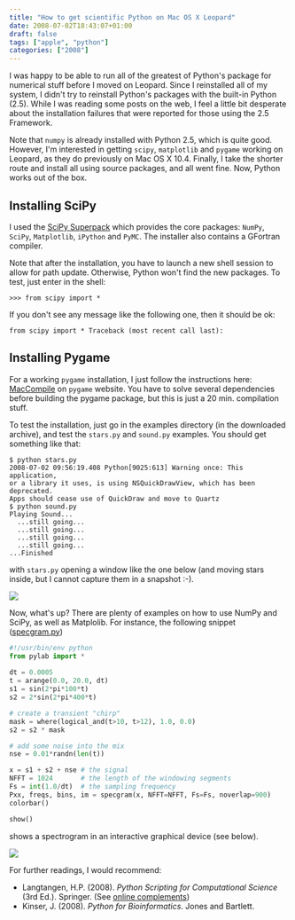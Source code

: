 ```yaml
---
title: "How to get scientific Python on Mac OS X Leopard"
date: 2008-07-02T18:43:07+01:00
draft: false
tags: ["apple", "python"]
categories: ["2008"]
---
```


I was happy to be able to run all of the greatest of Python's package for numerical stuff before I moved on Leopard. Since I reinstalled all of my system, I didn't try to reinstall Python's packages with the built-in Python (2.5). While I was reading some posts on the web, I feel a little bit desperate about the installation failures that were reported for those using the 2.5 Framework.

Note that `numpy` is already installed with Python 2.5, which is quite good. However, I'm interested in getting `scipy`, `matplotlib` and `pygame` working on Leopard, as they do previously on Mac OS X 10.4. Finally, I take the shorter route and install all using source packages, and all went fine. Now, Python works out of the box.

## Installing SciPy

I used the [SciPy Superpack][SciPy Superpack] which provides the core packages: `NumPy`, `SciPy`, `Matplotlib`, `iPython` and `PyMC`. The installer also contains a GFortran compiler.

Note that after the installation, you have to launch a new shell session to allow for path update. Otherwise, Python won't find the new packages. To test, just enter in the shell:

```
>>> from scipy import *
```

If you don't see any message like the following one, then it should be ok:

```
from scipy import * Traceback (most recent call last):
```

## Installing Pygame

For a working `pygame` installation, I just follow the instructions here:
[MacCompile][MacCompile] on `pygame` website. You have to solve several dependencies
before building the pygame package, but this is just a 20 min. compilation
stuff.

To test the installation, just go in the examples directory (in the downloaded
archive), and test the `stars.py` and `sound.py` examples. You should get
something like that:

```
$ python stars.py
2008-07-02 09:56:19.408 Python[9025:613] Warning once: This application, 
or a library it uses, is using NSQuickDrawView, which has been deprecated.
Apps should cease use of QuickDraw and move to Quartz
$ python sound.py
Playing Sound...
  ...still going...
  ...still going...
  ...still going...
  ...still going...
...Finished
```

with `stars.py` opening a window like the one below (and moving stars inside,
but I cannot capture them in a snapshot :-).

![](/img/20100418213844.png)
	
Now, what's up? There are plenty of examples on how to use NumPy and SciPy, as
well as Matplolib. For instance, the following snippet ([specgram.py][specgram.py])

``` python
#!/usr/bin/env python
from pylab import *
  
dt = 0.0005
t = arange(0.0, 20.0, dt)
s1 = sin(2*pi*100*t)
s2 = 2*sin(2*pi*400*t)

# create a transient "chirp"
mask = where(logical_and(t>10, t>12), 1.0, 0.0)
s2 = s2 * mask

# add some noise into the mix
nse = 0.01*randn(len(t))

x = s1 + s2 + nse # the signal
NFFT = 1024       # the length of the windowing segments
Fs = int(1.0/dt)  # the sampling frequency
Pxx, freqs, bins, im = specgram(x, NFFT=NFFT, Fs=Fs, noverlap=900)
colorbar()

show()
```

shows a spectrogram in an interactive graphical device (see below).

![](/img/20100418214317.png)

For further readings, I would recommend:

- Langtangen, H.P. (2008). *Python Scripting for Computational Science* (3rd Ed.). Springer. (See [online complements][online complements])
- Kinser, J. (2008). *Python for Bioinformatics*. Jones and Bartlett.
	
[SciPy Superpack]: http://macinscience.org/?page_id=6
[MacCompile]: http://pygame.org/wiki/MacCompile
[specgram.py]: /pub/specgram.py
[online complements]: http://folk.uio.no/hpl/scripting/